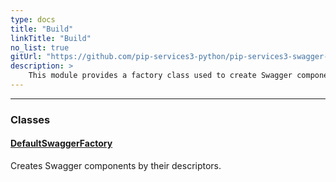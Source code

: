 ```yaml
---
type: docs
title: "Build"
linkTitle: "Build"
no_list: true
gitUrl: "https://github.com/pip-services3-python/pip-services3-swagger-python"
description: >
    This module provides a factory class used to create Swagger components by their descriptors.
---
```

---

<div class="module-body"> 

### Classes

#### [DefaultSwaggerFactory](default_swagger_factory)
Creates Swagger components by their descriptors.

</div>

